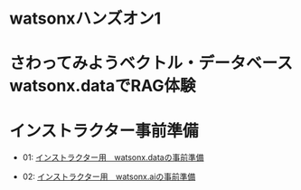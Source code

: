 # watsonxハンズオン1
# さわってみようベクトル・データベース watsonx.dataでRAG体験
# インストラクター事前準備

- 01: [インストラクター用　watsonx.dataの事前準備](01_prep_watsonx.data.md)

- 02: [インストラクター用　watsonx.aiの事前準備](02_prep_watsonx.ai.md)